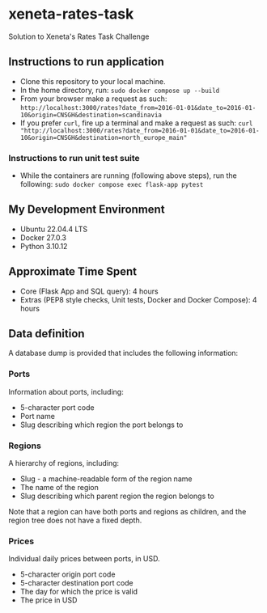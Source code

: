 # xeneta-rates-task
Solution to Xeneta's Rates Task Challenge

## Instructions to run application

* Clone this repository to your local machine.
* In the home directory, run:
```sudo docker compose up --build```
* From your browser make a request as such:
```http://localhost:3000/rates?date_from=2016-01-01&date_to=2016-01-10&origin=CNSGH&destination=scandinavia```
* If you prefer ```curl```, fire up a terminal and make a request as such:
```curl "http://localhost:3000/rates?date_from=2016-01-01&date_to=2016-01-10&origin=CNSGH&destination=north_europe_main"```

### Instructions to run unit test suite

* While the containers are running (following above steps), run the following: ```sudo docker compose exec flask-app pytest```

## My Development Environment
* Ubuntu 22.04.4 LTS
* Docker 27.0.3
* Python 3.10.12

## Approximate Time Spent
* Core (Flask App and SQL query): 4 hours
* Extras (PEP8 style checks, Unit tests, Docker and Docker Compose): 4 hours

## Data definition

A database dump is provided that includes the following information:

### Ports

Information about ports, including:

* 5-character port code
* Port name
* Slug describing which region the port belongs to

### Regions

A hierarchy of regions, including:

* Slug - a machine-readable form of the region name
* The name of the region
* Slug describing which parent region the region belongs to

Note that a region can have both ports and regions as children, and the region
tree does not have a fixed depth.

### Prices

Individual daily prices between ports, in USD.

* 5-character origin port code
* 5-character destination port code
* The day for which the price is valid
* The price in USD
